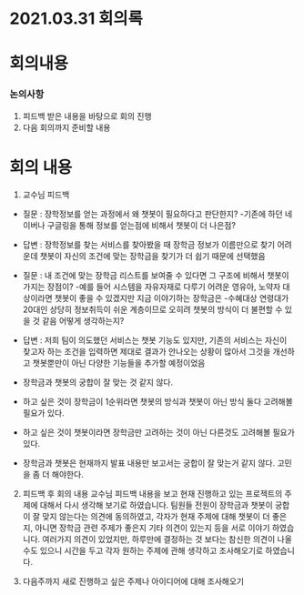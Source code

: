 # 2021.03.31 회의록



# 회의내용

### 논의사항

1. 피드백 받은 내용을 바탕으로 회의 진행
2. 다음 회의까지 준비할 내용


# 회의 내용

1. 교수님 피드백
- 질문 : 장학정보를 얻는 과정에서 왜 챗봇이 필요하다고 판단한지?
        -기존에 하던 네이버나 구글링을 통해 정보를 얻는점에 비해서 챗봇이 더 나은점?
- 답변 : 장학정보를 찾는 서비스를 찾아봤을 때 장학금 정보가 이름만으로 찾기 어려운데 챗봇이 자신의 조건에 맞는 장학금을 찾기가 더 쉽기 때문에 선택했음

- 질문 :  내 조건에 맞는 장학금 리스트를 보여줄 수 있다면 그 구조에 비해서 챗봇이 가지는 장점이?
        -예를 들어 시스템을 자유자재로 다루기 어려운 영유아, 노약자 대상이라면 챗봇이 좋을 수 있겠지만 지금 이야기하는 장학금은
        -수혜대상 연령대가 20대인 상당히 정보취득이 쉬운 계층이므로 오히려 챗봇의 방식이 더 불편할 수 있을 것 같음 어떻게 생각하는지?

- 답변 : 저희 팀이 의도했던 서비스는 챗봇 기능도 있지만, 기존의 서비스는 자신이 찾고자 하는 조건을 입력하면 제대로 결과가 안나오는 상황이 많아서
        그것을 개선하고 챗봇뿐만이 아닌 다양한 기능들을 추가할 예정이었음
   
- 장학금과 챗봇의 궁합이 잘 맞는 것 같지 않다.
- 하고 싶은 것이 장학금이 1순위라면 챗봇의 방식과 챗봇이 아닌 방식 둘다 고려해볼 필요가 있다.
- 하고 싶은 것이 챗봇이라면 장학금만 고려하는 것이 아닌 다른것도 고려해볼 필요가 있다.
- 장학금과 챗봇은 현재까지 발표 내용만 보고서는 궁합이 잘 맞는거 같지 않다. 고민을 좀 더 해야한다.

2. 피드백 후 회의 내용
교수님 피드백 내용을 보고 현재 진행하고 있는 프로젝트의 주제에 대해서 다시 생각해 보기로 하였습니다.
팀원들 전원이 장학금과 챗봇이 궁합이 잘 맞지 않는다는 의견에 동의하였고, 각자가 현재 주제에 대해 챗봇이 더 좋은지, 아니면 장학금 관련 주제가 좋은지 기타 의견이 있는지 등을 서로 이야기 하였습니다. 여러가지 의견이 있었지만, 하루만에 결정하는 것 보다는 참신한 의견이 나올수도 있으니 시간을 두고 각자 원하는 주제에 관해 생각하고 조사해오기로 하였습니다.


3. 다음주까지 새로 진행하고 싶은 주제나 아이디어에 대해 조사해오기
